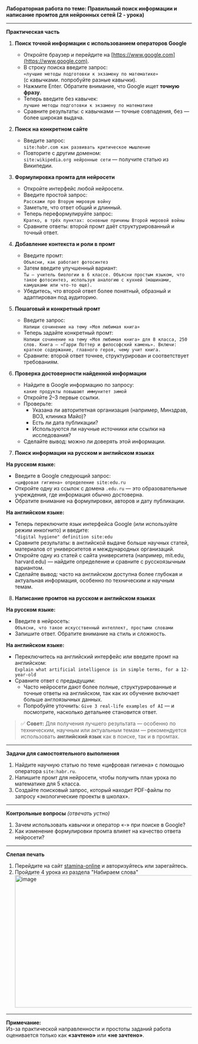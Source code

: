 **Лабораторная работа по теме: Правильный поиск информации и написание промтов для нейронных сетей (2 - урока)**

---

**Практическая часть**

1. **Поиск точной информации с использованием операторов Google**  
   - Откройте браузер и перейдите на [https://www.google.com](https://www.google.com).  
   - В строку поиска введите запрос:  
     `«лучшие методы подготовки к экзамену по математике»`  
     (с кавычками. попробуйте разные кавычки).  
   - Нажмите Enter. Обратите внимание, что Google ищет **точную фразу**.  
   - Теперь введите без кавычек:  
     `лучшие методы подготовки к экзамену по математике`  
   - Сравните результаты: с кавычками — точные совпадения, без — более широкая выдача.

2. **Поиск на конкретном сайте**  
   - Введите запрос:  
     `site:habr.com как развивать критическое мышление`  
   - Повторите с другим доменом:  
     `site:wikipedia.org нейронные сети` — получите статью из Википедии.

3. **Формулировка промта для нейросети**  
   - Откройте интерфейс любой нейросети.  
   - Введите простой запрос:  
     `Расскажи про Вторую мировую войну`  
   - Заметьте, что ответ общий и длинный.  
   - Теперь переформулируйте запрос:  
     `Кратко, в трёх пунктах: основные причины Второй мировой войны`  
   - Сравните ответы: второй промт даёт структурированный и точный ответ.

4. **Добавление контекста и роли в промт**  
   - Введите промт:  
     `Объясни, как работает фотосинтез`  
   - Затем введите улучшенный вариант:  
     `Ты — учитель биологии в 6 классе. Объясни простым языком, что такое фотосинтез, используя аналогию с кухней (машинами, камушками или что-то еще).`  
   - Убедитесь, что второй ответ более понятный, образный и адаптирован под аудиторию.

5. **Пошаговый и конкретный промт**  
   - Введите запрос:  
     `Напиши сочинение на тему «Моя любимая книга»`  
   - Теперь задайте конкретный промт:  
     `Напиши сочинение на тему «Моя любимая книга» для 8 класса, 250 слов. Книга — «Гарри Поттер и философский камень». Включи: краткое содержание, главного героя, чему учит книга.`  
   - Сравните: второй ответ точнее, структурирован и соответствует требованиям.

6. **Проверка достоверности найденной информации**  
   - Найдите в Google информацию по запросу:  
     `какие продукты повышают иммунитет зимой`  
   - Откройте 2–3 первые ссылки.  
   - Проверьте:  
     - Указана ли авторитетная организация (например, Минздрав, ВОЗ, клиника Майо)?  
     - Есть ли дата публикации?  
     - Используются ли научные источники или ссылки на исследования?  
   - Сделайте вывод: можно ли доверять этой информации.

7. **Поиск информации на русском и английском языках**

**На русском языке:**
- Введите в Google следующий запрос:  
  `«цифровая гигиена» определение site:edu.ru`  
- Откройте одну из ссылок с домена `.edu.ru` — это образовательные учреждения, где информация обычно достоверна.  
- Обратите внимание на формулировки, авторов и дату публикации.

**На английском языке:**
- Теперь переключите язык интерфейса Google (или используйте режим инкогнито) и введите:  
  `"digital hygiene" definition site:edu`  
- Сравните результаты: в английской выдаче больше научных статей, материалов от университетов и международных организаций.  
- Откройте одну из статей с сайта университета (например, mit.edu, harvard.edu) — найдите определение и сравните с русскоязычным вариантом.  
- Сделайте вывод: часто на английском доступна более глубокая и актуальная информация, особенно по техническим и научным темам.

8. **Написание промтов на русском и английском языках**

**На русском языке:**
- Введите в нейросеть:  
  `Объясни, что такое искусственный интеллект, простыми словами`  
- Запишите ответ. Обратите внимание на стиль и сложность.

**На английском языке:**
- Переключитесь на английский интерфейс или введите промт на английском:  
  `Explain what artificial intelligence is in simple terms, for a 12-year-old`  
- Сравните ответ с предыдущим:  
  - Часто нейросети дают более полные, структурированные и точные ответы на английском, так как их обучение включает больше англоязычных данных.  
  - Попробуйте уточнить: `Give 3 real-life examples of AI` — и посмотрите, насколько детальнее становится ответ.

> ✅ **Совет:** Для получения лучшего результата — особенно по техническим, научным или актуальным темам — рекомендуется использовать **английский язык** как в поиске, так и в промтах.

--- 

**Задачи для самостоятельного выполнения**

1. Найдите научную статью по теме «цифровая гигиена» с помощью оператора `site:habr.ru`.  
2. Напишите промт для нейросети, чтобы получить план урока по математике для 5 класса.  
3. Создайте поисковый запрос, который находит PDF-файлы по запросу «экологические проекты в школах».

---

**Контрольные вопросы** *(отвечать устно)*

1. Зачем использовать кавычки и оператор «-» при поиске в Google?  
2. Как изменение формулировки промта влияет на качество ответа нейросети?

---

**Слепая печать**  
1. Перейдите на сайт [stamina-online](https://stamina-online.com/ru/lessons/ru) и авторизуйтесь или зарегайтесь.
2. Пройдите 4 урока из раздела "Набираем слова"<img width="835" height="358" alt="image" src="https://github.com/user-attachments/assets/fd8f6731-5090-4608-9282-25244d477f90" />


---

**Примечание:**  
Из-за практической направленности и простоты заданий работа оценивается только как **«зачтено»** или **«не зачтено»**.
